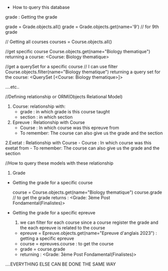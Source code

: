 - How to query this database

grade : Getting the grade

grade = Grade.objects.all()
grade = Grade.objects.get(name='9') // for 9th grade

// Getting all courses
courses = Course.objects.all()

//get specific course
Course.objects.get(name="Biology thematique")
returning a course: <Course: Biology thematique>

//get a querySet for a specific course
// I can use filter
Course.objects.filter(name="Biology thematique")
returning a query set for the course: <QuerySet [<Course: Biology thematique>]>

....etc..

//Defining relationship or ORM(Objects Relational Model)

1. Course: relationship with:
    - grade : in which grade is this course taught
    - section : in which section
2. Epreuve : Relationship with Course
    - Course : In which course was this epreuve from
    - To remember: The course can also give us the grade and the section

2.Exetat : Relationship with Course
    - Course : In which course was this exetat from
    - To remember: The course can also give us the grade and the section

//How to query these models with these relationship

1. Grade

- Getting the grade for a specific course

    course = Course.objects.get(name="Biology thematique")
    course.grade // to get the grade
    returns : <Grade: 3ème Post Fondamental(Finalistes)>

- Getting the grade for a specific epreuve

    1. we can filter for each course since a course register the grade and the each epreuve is related to the course

    -  epreuve = Epreuve.objects.get(name="Epreuve d'anglais 2023") : getting a specific epreuve
    - course = epreuves.course : to get the course 
    - grade = course.grade
    - returning : <Grade: 3ème Post Fondamental(Finalistes)>

....EVERYTHING ELSE CAN BE DONE THE SAME WAY

